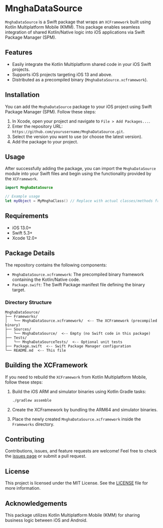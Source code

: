 
# MnghaDataSource

`MnghaDataSource` is a Swift package that wraps an `XCFramework` built using Kotlin Multiplatform Mobile (KMM). This package enables seamless integration of shared Kotlin/Native logic into iOS applications via Swift Package Manager (SPM).

## Features

- Easily integrate the Kotlin Multiplatform shared code in your iOS Swift projects.
- Supports iOS projects targeting iOS 13 and above.
- Distributed as a precompiled binary (`MnghaDataSource.xcframework`).

## Installation

You can add the `MnghaDataSource` package to your iOS project using Swift Package Manager (SPM). Follow these steps:

1. In Xcode, open your project and navigate to `File > Add Packages...`.
2. Enter the repository URL: `https://github.com/yourusername/MnghaDataSource.git`.
3. Select the version you want to use (or choose the latest version).
4. Add the package to your project.

## Usage

After successfully adding the package, you can import the `MnghaDataSource` module into your Swift files and begin using the functionality provided by the `XCFramework`.

```swift
import MnghaDataSource

// Example usage
let myObject = MyMnghaClass() // Replace with actual classes/methods from the framework
```

## Requirements

- iOS 13.0+
- Swift 5.3+
- Xcode 12.0+

## Package Details

The repository contains the following components:

- `MnghaDataSource.xcframework`: The precompiled binary framework containing the Kotlin/Native code.
- `Package.swift`: The Swift Package manifest file defining the binary target.

### Directory Structure

```
MnghaDataSource/
├── Frameworks/
│   └── MnghaDataSource.xcframework/  <-- The XCFramework (precompiled binary)
├── Sources/
│   └── MnghaDataSource/  <-- Empty (no Swift code in this package)
├── Tests/
│   └── MnghaDataSourceTests/  <-- Optional unit tests
├── Package.swift  <-- Swift Package Manager configuration
└── README.md  <-- This file
```

## Building the XCFramework

If you need to rebuild the `XCFramework` from Kotlin Multiplatform Mobile, follow these steps:

1. Build the iOS ARM and simulator binaries using Kotlin Gradle tasks:
    ```bash
    ./gradlew assemble
    ```
2. Create the XCFramework by bundling the ARM64 and simulator binaries.

3. Place the newly created `MnghaDataSource.xcframework` inside the `Frameworks` directory.

## Contributing

Contributions, issues, and feature requests are welcome! Feel free to check the [issues page](https://github.com/yourusername/MnghaDataSource/issues) or submit a pull request.

## License

This project is licensed under the MIT License. See the [LICENSE](LICENSE) file for more information.

## Acknowledgements

This package utilizes Kotlin Multiplatform Mobile (KMM) for sharing business logic between iOS and Android.
